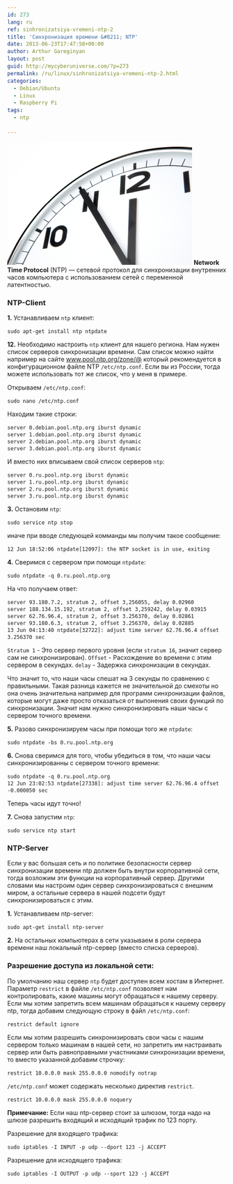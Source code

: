 ```yaml
---
id: 273
lang: ru
ref: sinhronizatsiya-vremeni-ntp-2
title: 'Синхронизация времени &#8211; NTP'
date: 2013-06-23T17:47:58+00:00
author: Arthur Gareginyan
layout: post
guid: http://mycyberuniverse.com/?p=273
permalink: /ru/linux/sinhronizatsiya-vremeni-ntp-2.html
categories:
  - Debian/Ubuntu
  - Linux
  - Raspberry Pi
tags:
  - ntp

---
```


![thumb](/images/clock.jpg)
**Network Time Protocol** (NTP) — сетевой протокол для синхронизации внутренних часов компьютера с использованием сетей с переменной латентностью.


### NTP-Client

**1.** Устанавливаем `ntp` клиент:

```
sudo apt-get install ntp ntpdate
```

**12.** Необходимо настроить `ntp` клиент для нашего региона. Нам нужен список серверов синхронизации времени. Сам список можно найти например на сайте <a href="http://www.pool.ntp.org/zone/@" target="_blank">www.pool.ntp.org/zone/@</a> который рекомендуется в конфигурационном файле NTP `/etc/ntp.conf`. Если вы из России, тогда можете использовать тот же список, что у меня в примере.

Открываем `/etc/ntp.conf`:

```
sudo nano /etc/ntp.conf
```

Находим такие строки:

```
server 0.debian.pool.ntp.org iburst dynamic
server 1.debian.pool.ntp.org iburst dynamic
server 2.debian.pool.ntp.org iburst dynamic
server 3.debian.pool.ntp.org iburst dynamic
```

И вместо них вписываем свой список серверов `ntp`:

```
server 0.ru.pool.ntp.org iburst dynamic
server 1.ru.pool.ntp.org iburst dynamic
server 2.ru.pool.ntp.org iburst dynamic
server 3.ru.pool.ntp.org iburst dynamic
```

**3.** Остановим `ntp`:

```
sudo service ntp stop
```

иначе при вводе следующей комманды мы получим такое сообщение:

```
12 Jun 18:52:06 ntpdate[12097]: the NTP socket is in use, exiting
```

**4.** Сверимся с сервером при помощи `ntpdate`:

```
sudo ntpdate -q 0.ru.pool.ntp.org
```

На что получаем ответ:

```
server 93.180.7.2, stratum 2, offset 3,256055, delay 0.02960
server 188.134.15.192, stratum 2, offset 3,259242, delay 0.03915
server 62.76.96.4, stratum 2, offset 3.256370, delay 0.02861
server 93.180.6.3, stratum 2, offset 3.256370, delay 0.02885
13 Jun 04:13:40 ntpdate[32722]: adjust time server 62.76.96.4 offset 3.256370 sec
```

`Stratum 1` - Это сервер первого уровня (если `stratum 16`, значит сервер сам не синхронизирован).
`Offset` - Расхождение во времени с этим сервером в секундах.
`delay` - Задержка синхронизации в секундах.

Что значит то, что наши часы спешат на 3 секунды по сравнению с правильными. Такая разница кажется не значительной до смехоты но она очень значительна например для программ синхронизации файлов, которые могут даже просто отказаться от выпонения своих функций по синхронизации. Значит нам нужно синхронизировать наши часы с сервером точного времени.

**5.** Разово синхронизируем  часы при помощи того же `ntpdate`:

```
sudo ntpdate -bs 0.ru.pool.ntp.org
```

**6.** Снова сверимся для того, чтобы убедиться в том, что наши часы синхронизированны с сервером точного времени:

```
sudo ntpdate -q 0.ru.pool.ntp.org
12 Jun 23:02:53 ntpdate[27338]: adjust time server 62.76.96.4 offset -0.000050 sec
```

Теперь часы идут точно!

**7.** Снова запустим `ntp`:

```
sudo service ntp start
```


### NTP-Server

Если у вас большая сеть и по политике безопасности сервер синхронизации времени ntp должен быть внутри корпоративной сети, тогда возложим эти функции на корпоративный сервер. Другими словами мы настроим один сервер синхронизироваться с внешним миром, а остальные сервера в нашей подсети будут синхронизироваться с этим.

**1.** Устанавливаем ntp-server:

```
sudo apt-get install ntp-server
```

**2.** На остальных компьютерах в сети указываем в роли сервера времени наш локальный ntp-сервер (вместо списка серверов).


### Разрешение доступа из локальной сети:

По умолчанию наш сервер `ntp` будет доступен всем хостам в Интернет. Параметр `restrict` в файле `/etc/ntp.conf` позволяет нам контролировать, какие машины могут обращаться к нашему серверу. Если мы хотим запретить всем машинам обращаться к нашему серверу ntp, тогда добавим следующую строку в файл `/etc/ntp.conf`:

```
restrict default ignore
```

Если мы хотим разрешить синхронизировать свои часы с нашим сервером только машинам в нашей сети, но запретить им настраивать сервер или быть равноправными участниками синхронизации времени, то вместо указанной добавим строчку:

```
restrict 10.0.0.0 mask 255.0.0.0 nomodify notrap
```

`/etc/ntp.conf` может содержать несколько директив `restrict`.

```
restrict 10.0.0.0 mask 255.0.0.0 noquery
```

**Примечание:**
Если наш ntp-сервер стоит за шлюзом, тогда надо на шлюзе разрешить входящий и исходящий трафик по 123 порту. 

Разрешение для входящего трафика:

```
sudo iptables -I INPUT -p udp --dport 123 -j ACCEPT
```

Разрешение для исходящего трафика:

```
sudo iptables -I OUTPUT -p udp --sport 123 -j ACCEPT
```


 
